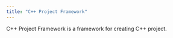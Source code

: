 ```yaml
---
title: "C++ Project Framework"
---
```


C++ Project Framework is a framework for creating C++ project.
